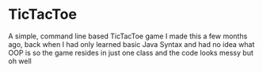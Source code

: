 # TicTacToe
A simple, command line based TicTacToe game
I made this a few months ago, back when I had only learned basic Java Syntax and had no idea what OOP is
so the game resides in just one class and the code looks messy but oh well
